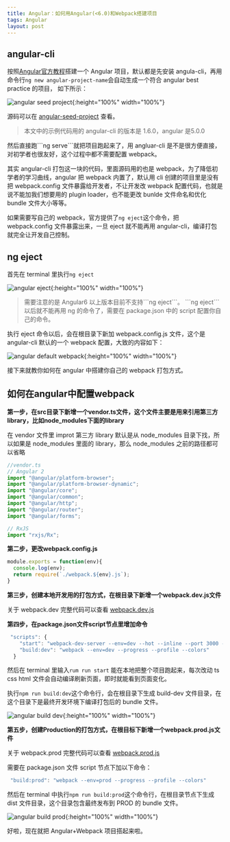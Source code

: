 ```yaml
---
title: Angular：如何用Angular(<6.0)和Webpack搭建项目
tags: Angular
layout: post
---
```


## angular-cli
按照[Angular官方教程](https://angular.io/tutorial)搭建一个 Angular 项目，默认都是先安装 angula-cli，再用命令行```ng new angular-project-name```会自动生成一个符合 angular best practice 的项目， 如下所示：


![angular seed project]( https://limeii.github.io/assets/images/posts/angular/angular-seed-project.png){:height="100%" width="100%"}

源码可以在 [angular-seed-project](https://github.com/LiMeii/angular-seed-project) 查看。

<blockquote>
<p>
本文中的示例代码用的 angular-cli 的版本是 1.6.0，angular 是5.0.0
</p>
</blockquote>
然后直接跑```ng serve```就把项目跑起来了，用 angluar-cli 是不是很方便直接，对初学者也很友好，这个过程中都不需要配置 webpack。

其实 angular-cli 打包这一块的代码，里面源码用的也是 webpack，为了降低初学者的学习曲线，angular 把 webpack 内置了，默认用 cli 创建的项目里是没有把 webpack.config 文件暴露给开发者，不让开发改 webpack 配置代码，也就是说不能加我们想要用的 plugin loader，也不能更改 bunlde 文件命名和优化 bundle 文件大小等等。

如果需要写自己的 webpack，官方提供了```ng eject```这个命令，把 webpack.config 文件暴露出来，一旦 eject 就不能再用 angular-cli，编译打包就完全让开发自己控制。


## ng eject

首先在 terminal 里执行```ng eject```

![angular eject]( https://limeii.github.io/assets/images/posts/angular/angular-seedproject-eject.png){:height="100%" width="100%"}

<blockquote>
<p>
需要注意的是 Angular6 以上版本目前不支持```ng eject```。
```ng eject```以后就不能再用 ng 的命令了，需要在 package.json 中的 script 配置你自己的命令。
</p>
</blockquote>

执行 eject 命令以后，会在根目录下新加 webpack.config.js 文件，这个是 angular-cli 默认的一个 webpack 配置，大致的内容如下：

![angular default webpack]( https://limeii.github.io/assets/images/posts/angular/angular-default-webpack.png){:height="100%" width="100%"}


接下来就教你如何在 angular 中搭建你自己的 webpack 打包方式。

## 如何在angular中配置webpack

**第一步，在src目录下新增一个vendor.ts文件，这个文件主要是用来引用第三方library，比如node_modules下面的library**


在 vendor 文件里 improt 第三方 library 默认是从 node_modules 目录下找，所以如果是 node_modules 里面的 library，那么 node_modules 之前的路径都可以省略

```ts
//vendor.ts
// Angular 2
import "@angular/platform-browser";
import "@angular/platform-browser-dynamic";
import "@angular/core";
import "@angular/common";
import "@angular/http";
import "@angular/router";
import "@angular/forms";

// RxJS
import "rxjs/Rx";
```

**第二步，更改webpack.config.js**

```js
module.exports = function(env){
  console.log(env);
  return require(`./webpack.${env}.js`);
}
```

**第三步，创建本地开发用的打包方式，在根目录下新增一个webpack.dev.js文件**


关于 webpack.dev 完整代码可以查看 [webpack.dev.js](https://github.com/LiMeii/angular-seed-project/blob/master/webpack/webpack.dev.js)


**第四步，在package.json文件script节点里增加命令**

```js
 "scripts": {
    "start": "webpack-dev-server --env=dev --hot --inline --port 3000 --open\"",
    "build:dev": "webpack --env=dev --progress --profile --colors"
  }
```
然后在 terminal 里输入```rum run start``` 能在本地把整个项目跑起来，每次改动 ts css html 文件会自动编译刷新页面，即时就能看到页面变化。

执行```npm run build:dev```这个命令行，会在根目录下生成 build-dev 文件目录，在这个目录下是最终开发环境下编译打包后的 bundle 文件。

![angular build dev]( https://limeii.github.io/assets/images/posts/angular/angular-build-dev-file.png){:height="100%" width="100%"}


**第五步，创建Production的打包方式，在根目标下新增一个webpack.prod.js文件**


关于 webpack.prod 完整代码可以查看 [webpack.prod.js](https://github.com/LiMeii/angular-seed-project/blob/master/webpack/webpack.prod.js)

需要在 package.json 文件 script 节点下加以下命令：

```js
 "build:prod": "webpack --env=prod --progress --profile --colors"
```
然后在 terminal 中执行```npm run build:prod```这个命令行，在根目录节点下生成 dist 文件目录，这个目录包含最终发布到 PROD 的 bundle 文件。

![angular build prod]( https://limeii.github.io/assets/images/posts/angular/angular-build-prod-file.png){:height="100%" width="100%"}

好啦，现在就把 Angular+Webpack 项目搭起来啦。
